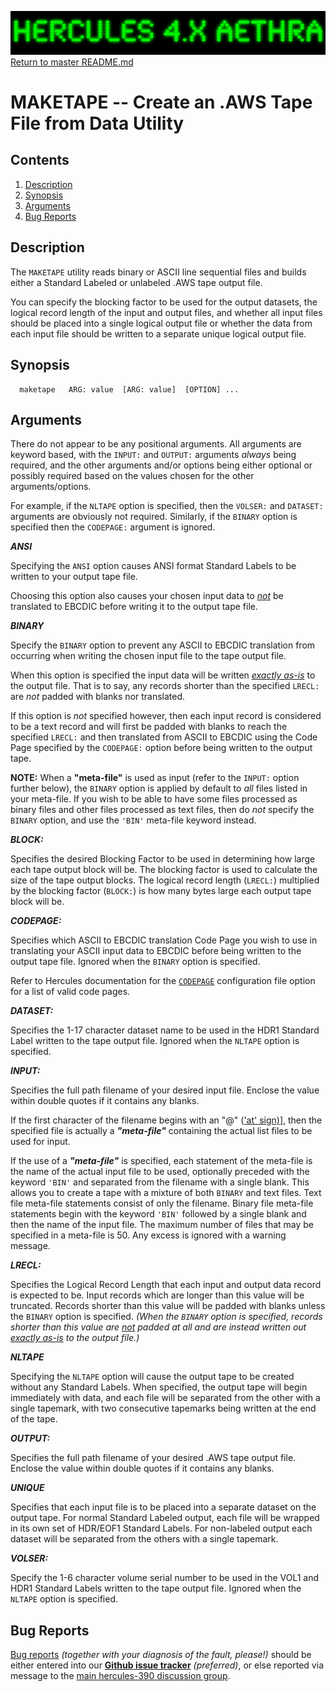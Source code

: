 ![test image](images/image_header_herculesaethra.png)
[Return to master README.md](../README.md)

# MAKETAPE -- Create an .AWS Tape File from Data Utility

## Contents

1. [Description](#Description)
2. [Synopsis](#Synopsis)
3. [Arguments](#Arguments)
4. [Bug Reports](#Bug-Reports)

## Description

The `MAKETAPE` utility reads binary or ASCII line sequential files and builds either a Standard Labeled or unlabeled .AWS tape output file.
 
You can specify the blocking factor to be used for the output datasets, the logical record length of the input and output files, and whether all input files should be placed into a single logical output file or whether the data from each input file should be written to a separate unique logical output file.

## Synopsis

```
  maketape   ARG: value  [ARG: value]  [OPTION] ...
```

## Arguments


There do not appear to be any positional arguments. All arguments are keyword based, with the `INPUT:` and `OUTPUT:` arguments _always_ being required, and the other arguments and/or options being either optional or possibly required based on the values chosen for the other arguments/options.

For example, if the `NLTAPE` option is specified, then the `VOLSER:` and `DATASET:` arguments are obviously not required. Similarly, if the `BINARY` option is specified then the `CODEPAGE:` argument is ignored.


_**ANSI**_

Specifying the `ANSI` option causes ANSI format Standard Labels to be written to your output tape file.

Choosing this option also causes your chosen input data to <i><u>not</u></i> be translated to EBCDIC before writing it to the output tape file.


_**BINARY**_

Specify the `BINARY` option to prevent any ASCII to EBCDIC translation from occurring when writing the chosen input file
to the tape output file.

When this option is specified the input data will be written <i><u>exactly as-is</u></i> to the
output file. That is to say, any records shorter than the specified `LRECL:` are _not_ padded with blanks nor translated.

If this option is _not_ specified however, then each input record is considered to be a text record and will first be
padded with blanks to reach the specified `LRECL:` and then translated from ASCII to EBCDIC using the Code Page specified
by the `CODEPAGE:` option before being written to the output tape.

**NOTE:** When a **"meta-file"** is used as input (refer to the `INPUT:` option further below), 
the `BINARY` option is applied by default to _all_ files listed in your meta-file. 
If you wish to be able to have some files processed as binary files and other files 
processed as text files, then do _not_ specify the `BINARY` option, and use the `'BIN'` 
meta-file keyword instead.

_**BLOCK:**_

Specifies the desired Blocking Factor to be used in determining how large each tape output block will be. The blocking factor is used to calculate the size of the tape output blocks. The logical record length (`LRECL:`) multiplied by the blocking factor (`BLOCK:`) is how many bytes large each output tape block will be.


_**CODEPAGE:**_

Specifies which ASCII to EBCDIC translation Code Page you wish to use in translating your ASCII input data to EBCDIC before being written to the output tape file. Ignored when the `BINARY` option is specified.

Refer to Hercules documentation for the [`CODEPAGE`](https://sdl-hercules-390.github.io/html/hercconf.html#CODEPAGE) configuration file option for a list of valid code pages.


_**DATASET:**_

Specifies the 1-17 character dataset name to be used in the HDR1 Standard Label written to the tape output file.  Ignored when the `NLTAPE` option is specified.


_**INPUT:**_

Specifies the full path filename of your desired input file. Enclose the value within 
double quotes if it contains any blanks.

If the first character of the filename begins with an "@" 
(['at' sign)](https://en.wikipedia.org/wiki/At_sign)], then the 
specified file is actually a _**"meta-file"**_ containing the actual 
list files to be used for input.

If the use of a _**"meta-file"**_ is specified, each statement of the meta-file is the name 
of the actual input file to be used, optionally preceded with the keyword `'BIN'` and separated 
from the filename with a single blank. This allows you to create a tape with a mixture of 
both `BINARY` and text files. Text file meta-file statements consist of only the filename. 
Binary file meta-file statements begin with the keyword `'BIN'` followed by a single blank 
and then the name of the input file. The maximum number of files that may be specified in 
a meta-file is 50. Any excess is ignored with a warning message.

_**LRECL:**_

Specifies the Logical Record Length that each input and output data record is expected to be. Input records which are
longer than this value will be truncated. Records shorter than this value will be padded with blanks unless the `BINARY`
option is specified. _(When the `BINARY` option is specified, records shorter than this value are <u>not</u> padded at
all and are instead written out <u>exactly as-is</u> to the output file.)_


_**NLTAPE**_

Specifying the `NLTAPE` option will cause the output tape to be created without any Standard Labels. When specified, the output tape will begin immediately with data, and each file will be separated from the other with a single tapemark, with two consecutive tapemarks being written at the end of the tape.


_**OUTPUT:**_

Specifies the full path filename of your desired .AWS tape output file. Enclose the value within double quotes if it contains any blanks.


_**UNIQUE**_

Specifies that each input file is to be placed into a separate dataset on the output tape. For normal Standard Labeled output, each file will be wrapped in its own set of HDR/EOF1 Standard Labels. For non-labeled output each dataset will be separated from the others with a single tapemark.


_**VOLSER:**_

Specify the 1-6 character volume serial number to be used in the VOL1 and HDR1 Standard Labels written to the tape output file. Ignored when the `NLTAPE` option is specified.



## Bug Reports

[Bug reports](https://github.com/sdl-hercules-390/hyperion/issues)
_(together with your diagnosis of the fault, please!)_
should be either entered into our 
[**Github issue tracker**](https://github.com/sdl-hercules-390/hyperion/issues)
_(preferred)_, or else reported via message to the
[main hercules-390 discussion group](https://hercules-390.groups.io/g/group).

